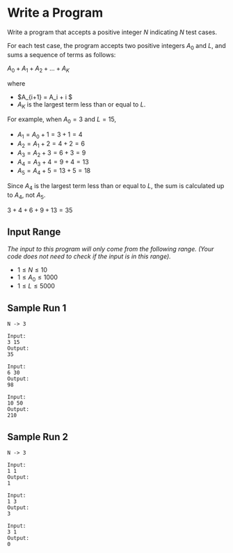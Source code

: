 # Write a Program

Write a program that accepts a positive integer $N$ indicating $N$ test cases.

For each test case, the program accepts two positive integers $A_0$ and $L$, and sums a sequence of terms as follows:

$A_0 + A_1 + A_2 + ... + A_K$

where
- $A_{i+1} = A_i + i $
- $A_K$ is the largest term less than or equal to $L$.

For example, when $A_0 = 3$ and $L = 15$,
- $A_1 = A_0 + 1 = 3 + 1 = 4$
- $A_2 = A_1 + 2 = 4 + 2 = 6$
- $A_3 = A_2 + 3 = 6 + 3 = 9$
- $A_4 = A_3 + 4 = 9 + 4 = 13$
- $A_5 = A_4 + 5 = 13 + 5 = 18$

Since $A_4$ is the largest term less than or equal to $L$, the sum is calculated up to $A_4$, not $A_5$.

$3 + 4 + 6 + 9 + 13 = 35$

## Input Range

*The input to this program will only come from the following range. (Your code does not need to check if the input is in this range).*

- $1 \leq N \leq 10$
- $1 \leq A_0 \leq 1000$
- $1 \leq L \leq 5000$

## Sample Run 1

```
N -> 3

Input:
3 15
Output:
35

Input:
6 30
Output:
98

Input:
10 50
Output:
210
```

## Sample Run 2

```
N -> 3

Input:
1 1
Output:
1

Input:
1 3
Output:
3

Input:
3 1
Output:
0
```
